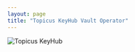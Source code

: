 ```yaml
---
layout: page
title: "Topicus KeyHub Vault Operator"
---
```


![Topicus KeyHub](/keyhub-vault-operator/assets/keyhub.png)



